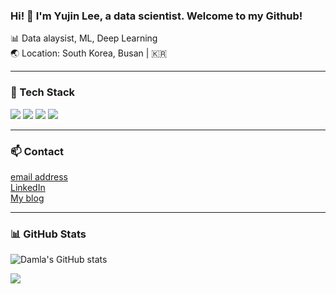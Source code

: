 ### Hi! 👋 I'm Yujin Lee, a data scientist. Welcome to my Github!

📊 Data alaysist, ML, Deep Learning  
🌏 Location: South Korea, Busan | 🇰🇷  

---

### 🔧 Tech Stack

<img src="https://img.shields.io/badge/Python-3776AB?style=flat&logo=python&logoColor=white"/> <img src="https://img.shields.io/badge/Jupyter-F37626?style=flat&logo=jupyter&logoColor=white"/> <img src="https://img.shields.io/badge/GitHub-181717?style=flat&logo=github&logoColor=white"/> <img src="https://img.shields.io/badge/SQL-4479A1?style=flat&logo=postgresql&logoColor=white"/>  

---

### 📫 Contact
[email address](mailto:ds5ego03@gmail.com)  
[LinkedIn](https://www.linkedin.com/in/yujin-lee-75033a195/)  
[My blog](https://dataanalysis-yujin-lee.tistory.com/)  

---

### 📊 GitHub Stats
![Damla's GitHub stats](https://github-readme-stats.vercel.app/api?username=damlaLEE&show_icons=true&theme=dark)

<img src="https://profile-counter.glitch.me/your-username/count.svg" />
